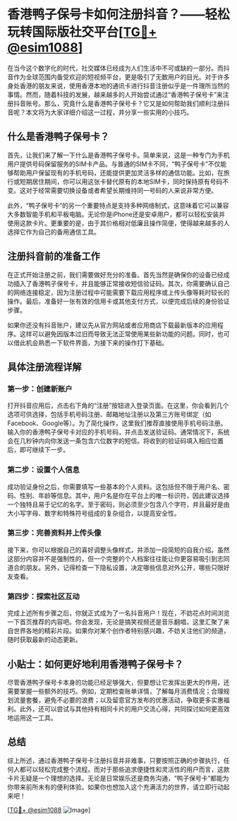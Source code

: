 # 香港鸭子保号卡如何注册抖音？——轻松玩转国际版社交平台[[TG💪+ @esim1088](https://t.me/s/esim1088)]

在当今这个数字化的时代，社交媒体已经成为人们生活中不可或缺的一部分。而抖音作为全球范围内备受欢迎的短视频平台，更是吸引了无数用户的目光。对于许多身处香港的朋友来说，使用香港本地的通讯卡进行抖音注册似乎是一件理所当然的事情。然而，随着科技的发展，越来越多的人开始尝试通过“香港鸭子保号卡”来注册抖音账号。那么，究竟什么是香港鸭子保号卡？它又是如何帮助我们顺利注册抖音呢？本文将为大家详细介绍这一过程，并分享一些实用的小技巧。

## 什么是香港鸭子保号卡？

首先，让我们来了解一下什么是香港鸭子保号卡。简单来说，这是一种专门为手机用户提供号码保留服务的SIM卡产品。与普通的SIM卡不同，“鸭子保号卡”不仅能够帮助用户保留现有的手机号码，还能提供更加灵活多样的通信功能。比如，在旅行或短期居住期间，你可以用这张卡替代原有的本地SIM卡，同时保持原有号码不变。这对于经常需要切换设备或者希望长期维持同一号码的人来说非常方便。

此外，“鸭子保号卡”的另一个重要特点是支持多种网络制式，这意味着它可以兼容大多数智能手机和平板电脑。无论你是iPhone还是安卓用户，都可以轻松安装并使用这款卡片。更重要的是，由于其价格相对低廉且操作简便，使得越来越多的人选择它作为自己的备用通信工具。

## 注册抖音前的准备工作

在正式开始注册之前，我们需要做好充分的准备。首先当然是确保你的设备已经成功插入了香港鸭子保号卡，并且能够正常接收短信验证码。其次，你需要确认自己的网络连接稳定，因为注册过程中可能需要下载应用程序或上传头像等耗时较长的操作。最后，准备好一张有效的信用卡或其他支付方式，以便完成后续的身份验证步骤。

如果你还没有抖音账户，建议先从官方网站或者应用商店下载最新版本的应用程序。这样可以避免因版本过旧而导致无法正常使用某些新功能的问题。同时，也可以借此机会熟悉一下软件界面，为接下来的操作打下基础。

## 具体注册流程详解

### 第一步：创建新账户

打开抖音应用后，点击右下角的“注册”按钮进入登录页面。在这里，你会看到几个选项可供选择，包括手机号码注册、邮箱地址注册以及第三方账号绑定（如Facebook、Google等）。为了简化操作，这里我们推荐直接使用手机号码注册。输入你的香港鸭子保号卡对应的手机号码，并点击发送验证码。通常情况下，系统会在几秒钟内向你发送一条包含六位数字的短信。将收到的验证码填入相应位置后，即可继续下一步。

### 第二步：设置个人信息

成功验证身份之后，你需要填写一些基本的个人资料。这包括但不限于用户名、密码、性别、年龄等信息。其中，用户名是你在平台上的唯一标识符，因此建议选择一个独特且易于记忆的名字。至于密码，则必须至少包含八个字符，并且最好是由大小写字母、数字和特殊符号组成的复杂组合，以提高安全性。

### 第三步：完善资料并上传头像

接下来，你可以根据自己的喜好调整头像样式，并添加一段简短的自我介绍。虽然这部分内容并不是强制性的，但一个完整的个人档案往往能让你更容易吸引到志同道合的朋友。另外，记得检查一下隐私设置，决定哪些信息对外公开，哪些只限好友查看。

### 第四步：探索社区互动

完成上述所有步骤之后，你就正式成为了一名抖音用户！现在，不妨花点时间浏览一下首页推荐的内容吧。你会发现，无论是搞笑视频还是音乐翻唱，这里汇聚了来自世界各地的精彩片段。如果你对某个创作者特别感兴趣，不妨关注他们的频道，随时获取最新的动态更新。

## 小贴士：如何更好地利用香港鸭子保号卡？

尽管香港鸭子保号卡本身的功能已经足够强大，但要想让它发挥出更大的作用，还需要掌握一些额外的技巧。例如，定期检查账单详情，了解每月消费情况；合理规划流量套餐，避免不必要的浪费；以及留意官方发布的优惠活动，争取更多实惠福利。此外，还可以尝试与其他持有相同卡片的用户交流心得，共同探讨如何更高效地运用这一工具。

## 总结

综上所述，通过香港鸭子保号卡注册抖音并非难事，只要按照正确的步骤执行，任何人都可以轻松完成整个流程。而对于那些追求便捷性和灵活性的用户而言，这款卡片无疑是一个理想的选择。无论是日常娱乐还是商务沟通，“鸭子保号卡”都能为你带来前所未有的便利体验。如果你也想加入这个充满活力的世界，请立即行动起来吧！

[[TG💪+ @esim1088](https://t.me/s/esim1088) ![Image](https://i.postimg.cc/4NQfJmqS/Snipaste-2025-05-13-00-14-12.png)]